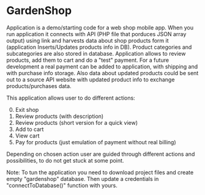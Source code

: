 # GardenShop
Application is a demo/starting code for a web shop mobile app. 
When you run application it connects with API (PHP file that porduces JSON array output) using link and harvests data about shop products form it (application Inserts/Updates products info in DB). Product categories and subcategories are also stored in database. Application allows to review products, add them to cart and do a "test" payment. 
For a future development a real payment can be added to application, with shipping and with purchase info storage. Also data about updated products could be sent out to a source API website with updated product info to exchange products/purchases data.

This application allows user to do different actions:

0. Exit shop
1. Review products (with description)
2. Review products (short version for a quick view)
3. Add to cart
4. View cart
5. Pay for products (just emulation of payment without real billing)

Depending on chosen action user are guided through different actions and possibilities, to do not get stuck at some point.

Note: To tun the application you need to download project files and create empty "gardenshop" database. Then update a credentials in "connectToDatabase()" function with yours.
